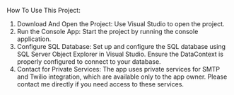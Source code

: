 How To Use This Project:

1. Download And Open the Project: Use Visual Studio to open the project.
2. Run the Console App: Start the project by running the console application.
3. Configure SQL Database: Set up and configure the SQL database using SQL Server Object Explorer in Visual Studio. Ensure the DataContext is properly configured to connect to your database. 
4. Contact for Private Services: The app uses private services for SMTP and Twilio integration, which are available only to the app owner. Please contact me directly if you need access to these services.
